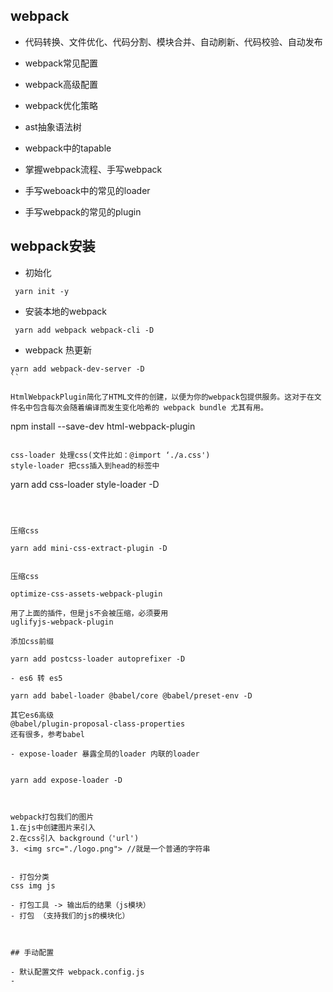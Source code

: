 
## webpack

- 代码转换、文件优化、代码分割、模块合并、自动刷新、代码校验、自动发布


- webpack常见配置
- webpack高级配置
- webpack优化策略
- ast抽象语法树
- webpack中的tapable
- 掌握webpack流程、手写webpack
- 手写weboack中的常见的loader
- 手写webpack的常见的plugin

## webpack安装

- 初始化
  
```
 yarn init -y
```

- 安装本地的webpack
  
```
 yarn add webpack webpack-cli -D
```

- webpack 热更新

```
yarn add webpack-dev-server -D
``

HtmlWebpackPlugin简化了HTML文件的创建，以便为你的webpack包提供服务。这对于在文件名中包含每次会随着编译而发生变化哈希的 webpack bundle 尤其有用。

```
 npm install --save-dev html-webpack-plugin
```

css-loader 处理css(文件比如：@import ‘./a.css')
style-loader 把css插入到head的标签中

```
yarn add css-loader style-loader -D
```



压缩css

yarn add mini-css-extract-plugin -D


压缩css

optimize-css-assets-webpack-plugin

用了上面的插件，但是js不会被压缩，必须要用
uglifyjs-webpack-plugin

添加css前缀

yarn add postcss-loader autoprefixer -D

- es6 转 es5

yarn add babel-loader @babel/core @babel/preset-env -D

其它es6高级
@babel/plugin-proposal-class-properties
还有很多，参考babel

- expose-loader 暴露全局的loader 内联的loader


yarn add expose-loader -D



webpack打包我们的图片
1.在js中创建图片来引入
2.在css引入 background（'url')
3. <img src="./logo.png"> //就是一个普通的字符串


- 打包分类
css img js 

- 打包工具 -> 输出后的结果（js模块）
- 打包 （支持我们的js的模块化）



## 手动配置

- 默认配置文件 webpack.config.js
- 